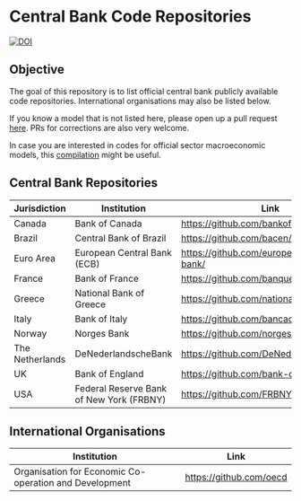 # Central Bank Code Repositories
[![DOI](https://zenodo.org/badge/596103165.svg)](https://zenodo.org/badge/latestdoi/596103165)

## Objective
The goal of this repository is to list official central bank publicly available code repositories. International organisations may also be listed below.

If you know a model that is not listed here, please open up a pull request [here](https://github.com/dkgaraujo/CentralBankCodeRepositories/pulls). PRs for corrections are also very welcome.

In case you are interested in codes for official sector macroeconomic models, this [compilation](https://github.com/dkgaraujo/OpenSourcedMacroModels) might be useful.

## Central Bank Repositories

| Jurisdiction | Institution | Link |
|---|---|---|
| Canada | Bank of Canada | https://github.com/bankofcanada |
| Brazil | Central Bank of Brazil | https://github.com/bacen/ |
| Euro Area | European Central Bank (ECB) | https://github.com/european-central-bank/ |
| France | Bank of France | https://github.com/banquedefrance |
| Greece | National Bank of Greece | https://github.com/nationalbankofgreece |
| Italy | Bank of Italy | https://github.com/bancaditalia/ |
| Norway | Norges Bank | https://github.com/norges-bank |
| The Netherlands | DeNederlandscheBank | https://github.com/DeNederlandscheBank |
| UK | Bank of England | https://github.com/bank-of-england |
| USA | Federal Reserve Bank of New York (FRBNY) | https://github.com/FRBNY-DSGE/ |

## International Organisations

| Institution | Link |
|---|---|
| Organisation for Economic Co-operation and Development | https://github.com/oecd |
